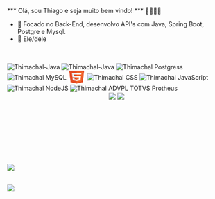 *** Olá, sou Thiago e seja muito bem vindo! *** 🤜🏾🤛🏾

- 🌱 Focado no Back-End, desenvolvo API's com Java, Spring Boot, Postgre e Mysql.
- 🤠 Ele/dele       
               
##
<div style="display: inline_block"><br>
  <img align="center" alt="Thimachal-Java" height="60" width="60" src="https://icongr.am/devicon/java-original-wordmark.svg?size=128&color=currentColor"> <img align="center" alt="Thimachal-Java" height="60" width="60" src="https://cdn.jsdelivr.net/gh/devicons/devicon/icons/spring/spring-original-wordmark.svg"> 
  <img align="center" alt="Thimachal Postgress" height="50" width="50" src="https://icongr.am/devicon/postgresql-plain-wordmark.svg?size=128&color=6d85b6">
  <img align="center" alt="Thimachal MySQL" height="100" width="70" src= "https://cdn.jsdelivr.net/gh/devicons/devicon/icons/mysql/mysql-plain-wordmark.svg">
  <img align="center" alt="Thimachal HTML" height="30" width="40" src="https://raw.githubusercontent.com/devicons/devicon/master/icons/html5/html5-original.svg">
  <img align="center" alt="Thimachal CSS" height="30" width="40" src="https://icongr.am/devicon/css3-original.svg?size=128&color=currentColor">
  <img align="center" alt="Thimachal JavaScript" height="30" width="40" src="https://icongr.am/devicon/javascript-original.svg?size=128&color=currentColor">
  <img align="center" alt="Thimachal NodeJS" height="100" width="100" src="https://icongr.am/devicon/nodejs-original-wordmark.svg?size=128&color=currentColor">
  <img align="center" alt="Thimachal ADVPL TOTVS Protheus" height="50" width="50" src="https://s3.amazonaws.com//beta-img.b2bstack.net/uploads/production/provider/image/1/totvs-logo.jpg">
 
  

<div  align="center" style="margin-bottom:100px">
<img width=55% align="center"  src="https://github-readme-streak-stats.herokuapp.com?user=rafaelalexandrino&theme=radical&mode=weekly" />
<img width=40% align="center" src="https://github-readme-stats-git-main-rafaelalexandrino.vercel.app/api/top-langs/?username=rafaelalexandrino&show_icons=true&theme=radical&layout=compact" />
 </div>
 
 &nbsp;
 &nbsp;

           
          
   
</div>
<br>
<img height="150em" src="https://github-readme-stats.vercel.app/api?username=Thimachal&show_icons=true&theme=blueberry&include_all_commits=true&count_private=true"/>

##
<div> 
    <a href="https://www.linkedin.com/in/thiago-oliveira-tmo/" target="_blank" rel="noopener noreferrer"> <img src="https://img.shields.io/badge/-LinkedIn-%230077B5?style=for-the-badge&logo=linkedin&logoColor=white"></a> 
</div>
